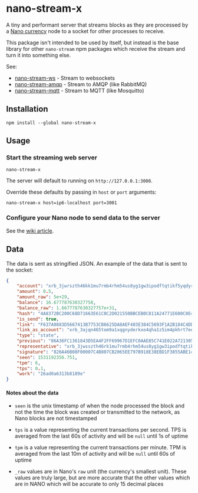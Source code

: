 
# nano-stream-x

A tiny and performant server that streams blocks as they are processed by a [Nano currency](https://nano.org/) node to a socket for other processes to receive.

This package isn't intended to be used by itself, but instead is the base library for other `nano-stream` npm packages which receive the stream and turn it into something else.

See:

* [nano-stream-ws](https://github.com/lukes/nano-stream-ws) - Stream to websockets
* [nano-stream-amqp](https://github.com/lukes/nano-stream-amqp) - Stream to AMQP (like RabbitMQ)
* [nano-stream-mqtt](https://github.com/lukes/nano-stream-mqtt) - Stream to MQTT (like Mosquitto)

## Installation

    npm install --global nano-stream-x

## Usage

### Start the streaming web server

    nano-stream-x

The server will default to running on `http://127.0.0.1:3000`.

Override these defaults by passing in `host` or `port` arguments:

    nano-stream-x host=ip6-localhost port=3001

### Configure your Nano node to send data to the server

See the [wiki article](https://github.com/lukes/nano-stream-x/wiki/Configure-your-Nano-node-to-send-data-to-the-nano-stream-x).

## Data

The data is sent as stringified JSON. An example of the data that is sent to the socket:

```json
{
    "account": "xrb_3jwrszth46kk1mu7rmb4rhm54us8yg1gw3ipodftqtikf5yqdyr7471nsg1k",
    "amount": 0.5,
    "amount_raw": 5e+29,
    "balance": 16.677787630327758,
    "balance_raw": 1.6677787630327757e+31,
    "hash": "4A8372BC200C68D71663E61C0C2D021550BBCEB0C811A24771E600C0E4732D21",
    "is_send": true,
    "link": "F637A0883D5667413B7753CB6625DA8AEF403E384C5693F1A2B184C4DD12DCAD",
    "link_as_account": "xrb_3ajqn465tom9a1xqgnyderkxo4qha1z5im4pkhrt7ee6rmgj7q7fmwqoohtn",
    "type": "state",
    "previous": "86A36FC1361843D5EA4F2FF69967D1EFC0AAE85C741E022A721305581332226F",
    "representative": "xrb_3jwsszth46rk1mu7rmb4rhm54us8yg1gw3ipodftqtikf5yqdyr7471nsg1k",
    "signature": "826A46B08F00007C4B807CB2065EE797B918E38EBD1F3855ABE14D2DF151FC551F37480DBDD1C8DA787E6AF9352853FA6F57E6BB64E58E5353699B9748F0120C",
    "seen": 1531192356.751,
    "tpm": 6,
    "tps": 0.1,
    "work": "26ad0a6313b8189e"
}
```

#### Notes about the data

* `seen` is the unix timestamp of when the node processed the block and not the time the block was created or transmitted to the network, as Nano blocks are not timestamped

* `tps` is a value representing the current transactions per second. TPS is averaged from the last 60s of activity and will be `null` until 1s of uptime

* `tpm` is a value representing the current transactions per minute. TPM is averaged from the last 10m of activity and will be `null` until 60s of uptime

* `_raw` values are in Nano's `raw` unit (the currency's smallest unit). These values are truly large, but are more accurate that the other values which are in NANO which will be accurate to only 15 decimal places
